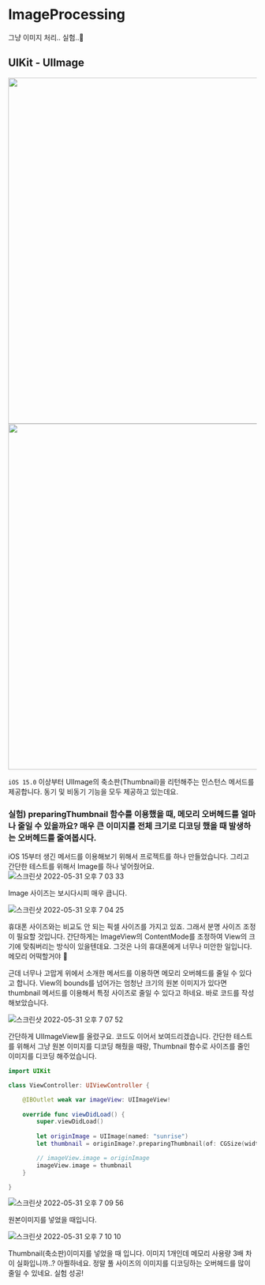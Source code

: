 # ImageProcessing
그냥 이미지 처리.. 실험..🌅

## UIKit - UIImage

<img src = "https://user-images.githubusercontent.com/61109660/171152069-db1cb9ee-5ea3-48c1-b05d-44e4d9127ec0.png" width = "700" />
<img src = "https://user-images.githubusercontent.com/61109660/171152079-4b1a3f4f-599d-417e-8aaf-c5b6b2456793.png" width = "700" />

`iOS 15.0` 이상부터 UIImage의 축소판(Thumbnail)을 리턴해주는 인스턴스 메서드를 제공합니다. 동기 및 비동기 기능을 모두 제공하고 있는데요.

### 실험) preparingThumbnail 함수를 이용했을 때, 메모리 오버헤드를 얼마나 줄일 수 있을까요? 매우 큰 이미지를 전체 크기로 디코딩 했을 때 발생하는 오버헤드를 줄여봅시다.

iOS 15부터 생긴 메서드를 이용해보기 위해서 프로젝트를 하나 만들었습니다. 그리고 간단한 테스트를 위해서 Image를 하나 넣어줬어요.
![스크린샷 2022-05-31 오후 7 03 33](https://user-images.githubusercontent.com/61109660/171152253-b5994fc2-8bd1-417f-8fe4-8a8434e2a0fc.png)

Image 사이즈는 보시다시피 매우 큽니다.

![스크린샷 2022-05-31 오후 7 04 25](https://user-images.githubusercontent.com/61109660/171152316-8c418c01-6922-4395-a8bf-89786e12d63c.png)

휴대폰 사이즈와는 비교도 안 되는 픽셀 사이즈를 가지고 있죠. 그래서 분명 사이즈 조정이 필요할 것입니다. 간단하게는 ImageView의 ContentMode를 조정하여 View의 크기에 맞춰버리는 방식이 있을텐데요. 그것은 나의 휴대폰에게 너무나 미안한 일입니다. 메모리 어떡할거야 🥲

근데 너무나 고맙게 위에서 소개한 메서드를 이용하면 메모리 오버헤드를 줄일 수 있다고 합니다. View의 bounds를 넘어가는 엄청난 크기의 원본 이미지가 있다면 thumbnail 메서드를 이용해서 특정 사이즈로 줄일 수 있다고 하네요. 바로 코드를 작성해보았습니다.

![스크린샷 2022-05-31 오후 7 07 52](https://user-images.githubusercontent.com/61109660/171152397-353ca902-1875-4a7d-b5e1-8d8a5e16305c.png)

간단하게 UIImageView를 올렸구요. 코드도 이어서 보여드리겠습니다. 간단한 테스트를 위해서 그냥 원본 이미지를 디코딩 해줬을 때랑, Thumbnail 함수로 사이즈를 줄인 이미지를 디코딩 해주었습니다.

```swift
import UIKit

class ViewController: UIViewController {

    @IBOutlet weak var imageView: UIImageView!
    
    override func viewDidLoad() {
        super.viewDidLoad()
        
        let originImage = UIImage(named: "sunrise")
        let thumbnail = originImage?.preparingThumbnail(of: CGSize(width: 1000, height: 500))

        // imageView.image = originImage        
        imageView.image = thumbnail
    }

}
```

![스크린샷 2022-05-31 오후 7 09 56](https://user-images.githubusercontent.com/61109660/171152420-436646c1-d4be-4900-80e7-3a4c72260a2f.png)

원본이미지를 넣었을 때입니다.

![스크린샷 2022-05-31 오후 7 10 10](https://user-images.githubusercontent.com/61109660/171152439-1ddfaf5a-6005-486c-9bc8-4d82e4ca2d51.png)

Thumbnail(축소판)이미지를 넣었을 때 입니다. 이미지 1개인데 메모리 사용량 3배 차이 실화입니까..? 아찔하네요. 정말 풀 사이즈의 이미지를 디코딩하는 오버헤드를 많이 줄일 수 있네요. 실험 성공!
